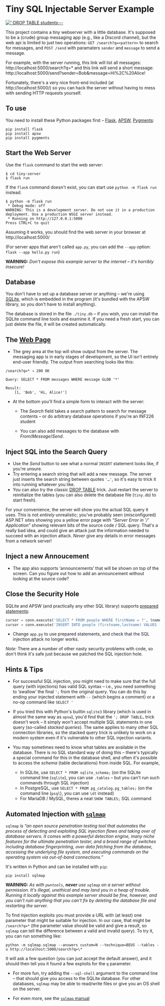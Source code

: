 # Tiny SQL Injectable Server Example

[![';DROP TABLE students;--](https://imgs.xkcd.com/comics/exploits_of_a_mom.png)](https://xkcd.com/327/)

This project contains a tiny webserver with a little database. It's supposed to be a (crude) group messaging app (e.g., like a Discord channel), but the web api is limited to just two operations: `GET /search?q=<pattern>` to search for messages, and `POST /send` with paramaters `sender` and `message` to send a message.

For example, with the server running, this link will list all messages: http://localhost:5000/search?q=* 
and this link will send a short message: http://localhost:5000/send?sender=Bob&message=Hi%2C%20Alice!

Fortunately, there's a very nice front-end included (at http://localhost:5000/) so you can hack the server without having to mess with sending HTTP requests yourself.

## To use
You need to install these Python packages first – [Flask](https://flask.palletsprojects.com/en/2.2.x/), [APSW](https://rogerbinns.github.io/apsw/), [Pygments](https://pygments.org/):

```shell
pip install flask
pip install apsw
pip install pygments
```

## Start the Web Server
Use the `flask` command to start the web server:

```shell
$ cd tiny-server
$ flask run
```

If the `flask` command doesn't exist, you can start use `python -m flask run` instead.

```shell
$ python -m flask run
 * Debug mode: off
WARNING: This is a development server. Do not use it in a production deployment. Use a production WSGI server instead.
 * Running on http://127.0.0.1:5000
Press CTRL+C to quit
```

Assuming it works, you should find the web server in your browser at http://localhost:5000/ 

(For server apps that aren't called `app.py`, you can add the `--app` option: `flask --app hello.py run`)

**WARNING:** *Don't expose this example server to the internet – it's horribly insecure!*

## Database

You don't have to set up a database server or anything – we're using [SQLite](https://sqlite.org/index.html), which is embedded in the program (it's bundled with the APSW library, so you don't have to install anything).

The database is stored in the file `./tiny.db` – if you wish, you can install the SQLite command line tools and examine it. If you need a fresh start, you can just delete the file, it will be created automatically.

## The [Web Page](http://localhost:5000/)

* The grey area at the top will show output from the server. The messaging app is in early stages of development, so the UI isn't entirely end-user friendly. The output from searching looks like this:

```
/search?q=* → 200 OK

Query: SELECT * FROM messages WHERE message GLOB '*'

Result:
    [1, 'Bob', 'Hi, Alice!']
```

* At the bottom you'll find a simple form to interact with the server:

   * The *Search* field takes a search pattern to search for message contents – or do arbitrary database operations if you're an INF226 student

   * You can also add messages to the database with *From*/*Message*/*Send*.

## Inject SQL into the Search Query

* Use the *Send* button to see what a normal `INSERT` statement looks like, if you're unsure.
* Try entering a search string that will add a new message. The server just inserts the search string between quotes `'…'`, so it's easy to trick it into running whatever you like.
* You can also try the classic [DROP TABLE](https://xkcd.com/327/) trick. Just restart the server to reinitialize the tables (you can also delete the database file (`tiny.db`) to start fresh).
  
  
For your convenience, the server will show you the actual SQL query it uses. This is not *entirely* unrealistic; you've probably seen (misconfigured) ASP.NET sites showing you a yellow error page with *“Server Error in '/' Application”* showing relevant bits of the source code / SQL query. That's a really bad idea, and could give an attack just the information needed to succeed with an injection attack. *Never* give any details in error messages from a network server!

## Inject a new Annoucement

* The app also supports ‘announcements’ that will be shown on top of the screen. Can you figure out how to add an announcement without looking at the source code?

## Close the Security Hole

SQLite and APSW (and practically any other SQL library) supports [prepared statements](https://en.wikipedia.org/wiki/Prepared_statement):

```python
cursor = conn.execute('SELECT * FROM people WHERE firstName = ?', (name,))
cursor = conn.execute('INSERT INTO people (firstname,lastname) VALUES (?,?)', (fname,lname))
```

* Change `app.py` to use prepared statements, and check that the SQL injection attack no longer works.

*Note:* There are a number of other nasty security problems with code, so don't think it's safe just because we patched the SQL injection hole.

## Hints & Tips

* For successful SQL injection, you might need to make sure that the full query (with injections) has valid SQL syntax – i.e., you need something to ‘swallow’ the final `';` from the original query. You can do this by ending your injected statement with `--` (which begins a comment) or a no-op command like `SELECT '`

* If you tried this with Python's builtin `sqlite3` library (which is used in almost the same way as `apsw`), you'd find that the `'; DROP TABLE…` trick doesn't work – it simply won't accept multiple SQL statements in one query (so-called *stacked queries*). The same applies to many other SQL connection libraries, so the stacked query trick is unlikely to work on a modern system even if it's vulnerable to other SQL injection variants.

* You may sometimes need to know what tables are available in the database. There is no SQL standard way of doing this – there's typically a special command for this in the database shell, and often it's possible to access the *schema* (table declarations) from inside SQL. For example,

   * In SQLite, use `SELECT * FROM sqlite_schema;` (on the SQLite command line (`sqlite`), you can use `.tables` – but you can't run such commands through SQL injection)
   * In PostgreSQL, use `SELECT * FROM pg_catalog.pg_tables;` (on the command line (`psql`), you can use `\dt` instead)
   * For MariaDB / MySQL, theres a neat `SHOW TABLES;` SQL command

## Automated Injection with [`sqlmap`](https://github.com/sqlmapproject/sqlmap)

`sqlmap` is *“an open source penetration testing tool that automates the process of detecting and exploiting SQL injection flaws and taking over of database servers. It comes with a powerful detection engine, many niche features for the ultimate penetration tester, and a broad range of switches including database fingerprinting, over data fetching from the database, accessing the underlying file system, and executing commands on the operating system via out-of-band connections.”*

It's written in Python and can be installed with `pip`:

```shell
pip install sqlmap
```

**WARNING:** *As with `pwntools`, **never** use `sqlmap` on a server without permission. It's illegal, unethical and may land you in a heap of trouble. Running it locally against this example server should be fine, however, and you can't ruin anything that you can't fix by deleting the database file and restarting the server.*

To find injection exploits you must provide a URL with (at least) one parameter that might be suitable for injection. In our case, that might be `/search?q=*` (the parameter value should be valid and give a result, so `sqlmap` can tell the difference between a valid and invalid query). To try it, you can run something like:

```shell
python -m sqlmap.sqlmap --answers custom=N --technique=BEUS --tables -u http://localhost:5000/search?q=\* 
```

It will ask a few question (you can just accept the default answer), and it should then tell you it found a few exploits for the `q` parameter.

* For more fun, try adding the `--sql-shell` argument to the command line – that should give you access to the SQLite database. For other databases, `sqlmap` may be able to read/write files or give you an OS shell on the server.

* For even more, see the [`sqlmap` manual](https://github.com/sqlmapproject/sqlmap/wiki/Usage)

